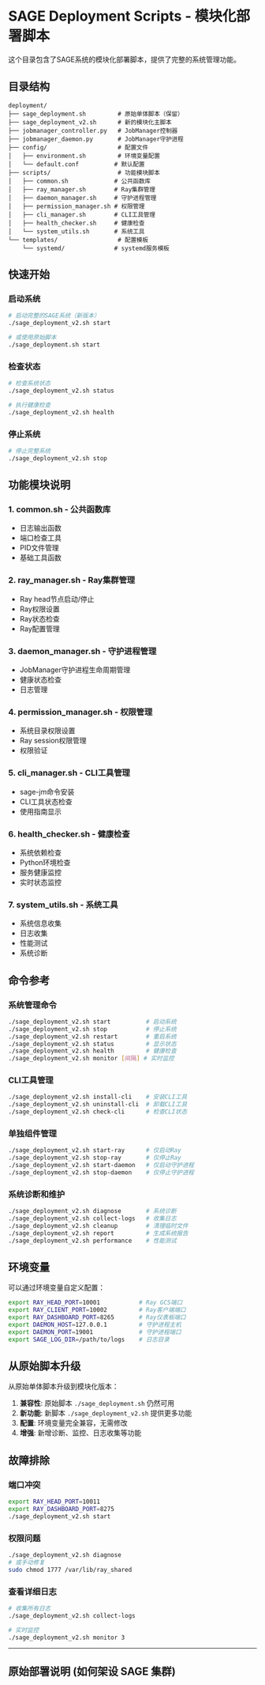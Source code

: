 # SAGE Deployment Scripts - 模块化部署脚本

这个目录包含了SAGE系统的模块化部署脚本，提供了完整的系统管理功能。

## 目录结构

```
deployment/
├── sage_deployment.sh         # 原始单体脚本（保留）
├── sage_deployment_v2.sh      # 新的模块化主脚本
├── jobmanager_controller.py   # JobManager控制器
├── jobmanager_daemon.py       # JobManager守护进程
├── config/                    # 配置文件
│   ├── environment.sh         # 环境变量配置
│   └── default.conf          # 默认配置
├── scripts/                   # 功能模块脚本
│   ├── common.sh             # 公共函数库
│   ├── ray_manager.sh        # Ray集群管理
│   ├── daemon_manager.sh     # 守护进程管理
│   ├── permission_manager.sh # 权限管理
│   ├── cli_manager.sh        # CLI工具管理
│   ├── health_checker.sh     # 健康检查
│   └── system_utils.sh       # 系统工具
└── templates/                 # 配置模板
    └── systemd/              # systemd服务模板
```

## 快速开始

### 启动系统

```bash
# 启动完整的SAGE系统（新版本）
./sage_deployment_v2.sh start

# 或使用原始脚本
./sage_deployment.sh start
```

### 检查状态

```bash
# 检查系统状态
./sage_deployment_v2.sh status

# 执行健康检查
./sage_deployment_v2.sh health
```

### 停止系统

```bash
# 停止完整系统
./sage_deployment_v2.sh stop
```

## 功能模块说明

### 1. common.sh - 公共函数库
- 日志输出函数
- 端口检查工具
- PID文件管理
- 基础工具函数

### 2. ray_manager.sh - Ray集群管理
- Ray head节点启动/停止
- Ray权限设置
- Ray状态检查
- Ray配置管理

### 3. daemon_manager.sh - 守护进程管理  
- JobManager守护进程生命周期管理
- 健康状态检查
- 日志管理

### 4. permission_manager.sh - 权限管理
- 系统目录权限设置
- Ray session权限管理
- 权限验证

### 5. cli_manager.sh - CLI工具管理
- sage-jm命令安装
- CLI工具状态检查
- 使用指南显示

### 6. health_checker.sh - 健康检查
- 系统依赖检查
- Python环境检查  
- 服务健康监控
- 实时状态监控

### 7. system_utils.sh - 系统工具
- 系统信息收集
- 日志收集
- 性能测试
- 系统诊断

## 命令参考

### 系统管理命令

```bash
./sage_deployment_v2.sh start          # 启动系统
./sage_deployment_v2.sh stop           # 停止系统  
./sage_deployment_v2.sh restart        # 重启系统
./sage_deployment_v2.sh status         # 显示状态
./sage_deployment_v2.sh health         # 健康检查
./sage_deployment_v2.sh monitor [间隔] # 实时监控
```

### CLI工具管理

```bash
./sage_deployment_v2.sh install-cli    # 安装CLI工具
./sage_deployment_v2.sh uninstall-cli  # 卸载CLI工具
./sage_deployment_v2.sh check-cli      # 检查CLI状态
```

### 单独组件管理

```bash
./sage_deployment_v2.sh start-ray      # 仅启动Ray
./sage_deployment_v2.sh stop-ray       # 仅停止Ray
./sage_deployment_v2.sh start-daemon   # 仅启动守护进程
./sage_deployment_v2.sh stop-daemon    # 仅停止守护进程
```

### 系统诊断和维护

```bash
./sage_deployment_v2.sh diagnose       # 系统诊断
./sage_deployment_v2.sh collect-logs   # 收集日志
./sage_deployment_v2.sh cleanup        # 清理临时文件
./sage_deployment_v2.sh report         # 生成系统报告
./sage_deployment_v2.sh performance    # 性能测试
```

## 环境变量

可以通过环境变量自定义配置：

```bash
export RAY_HEAD_PORT=10001           # Ray GCS端口
export RAY_CLIENT_PORT=10002         # Ray客户端端口
export RAY_DASHBOARD_PORT=8265       # Ray仪表板端口
export DAEMON_HOST=127.0.0.1         # 守护进程主机
export DAEMON_PORT=19001             # 守护进程端口
export SAGE_LOG_DIR=/path/to/logs    # 日志目录
```

## 从原始脚本升级

从原始单体脚本升级到模块化版本：

1. **兼容性**: 原始脚本 `./sage_deployment.sh` 仍然可用
2. **新功能**: 新脚本 `./sage_deployment_v2.sh` 提供更多功能
3. **配置**: 环境变量完全兼容，无需修改
4. **增强**: 新增诊断、监控、日志收集等功能

## 故障排除

### 端口冲突
```bash
export RAY_HEAD_PORT=10011
export RAY_DASHBOARD_PORT=8275
./sage_deployment_v2.sh start
```

### 权限问题
```bash
./sage_deployment_v2.sh diagnose
# 或手动修复
sudo chmod 1777 /var/lib/ray_shared
```

### 查看详细日志
```bash
# 收集所有日志
./sage_deployment_v2.sh collect-logs

# 实时监控
./sage_deployment_v2.sh monitor 3
```

---

## 原始部署说明 (如何架设 SAGE 集群)
